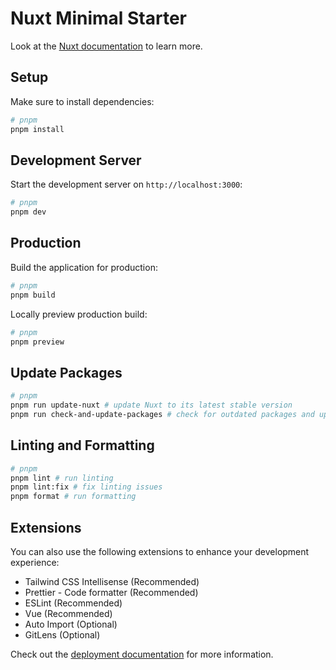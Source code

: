 # Nuxt Minimal Starter

Look at the [Nuxt documentation](https://nuxt.com/docs/getting-started/introduction) to learn more.

## Setup

Make sure to install dependencies:

```bash
# pnpm
pnpm install
```

## Development Server

Start the development server on `http://localhost:3000`:

```bash
# pnpm
pnpm dev
```

## Production

Build the application for production:

```bash
# pnpm
pnpm build
```

Locally preview production build:

```bash
# pnpm
pnpm preview
```

## Update Packages

```bash
# pnpm
pnpm run update-nuxt # update Nuxt to its latest stable version
pnpm run check-and-update-packages # check for outdated packages and update them
```

## Linting and Formatting

```bash
# pnpm
pnpm lint # run linting
pnpm lint:fix # fix linting issues
pnpm format # run formatting
```

## Extensions

You can also use the following extensions to enhance your development experience:

- Tailwind CSS Intellisense (Recommended)
- Prettier - Code formatter (Recommended)
- ESLint (Recommended)
- Vue (Recommended)
- Auto Import (Optional)
- GitLens (Optional)

Check out the [deployment documentation](https://nuxt.com/docs/getting-started/deployment) for more information.
